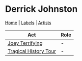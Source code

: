 # Derrick Johnston

[Home](../index.md) | [Labels](../labels.md) | [Artists](../artists.md)

| Act | Role |
|---|---|
| [Joey Terrifying](joey-terrifying.md) | - |
| [Tragical History Tour](tragical-history-tour.md) | - |